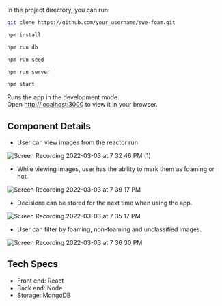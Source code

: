 
In the project directory, you can run:
```sh
git clone https://github.com/your_username/swe-foam.git
```
```sh
npm install
```
```sh
npm run db
```
```sh
npm run seed
```
```sh
npm run server
```
```sh
npm start
```
Runs the app in the development mode.\
Open [http://localhost:3000](http://localhost:3000) to view it in your browser.

## Component Details

- User can view images from the reactor run

![Screen Recording 2022-03-03 at 7 32 46 PM (1)](https://user-images.githubusercontent.com/91348196/156696701-6b66c1b8-025b-4909-b7ee-d1b99bf606e2.gif)

- While viewing images, user has the ability to mark them as foaming or not.

![Screen Recording 2022-03-03 at 7 39 17 PM](https://user-images.githubusercontent.com/91348196/156696423-f5409500-0a3b-413f-83cd-3b1fb942c8bb.gif)

- Decisions can be stored for the next time when using the app.

![Screen Recording 2022-03-03 at 7 35 17 PM](https://user-images.githubusercontent.com/91348196/156697047-e64d4f11-0b9c-4899-9187-2130f75664b0.gif)

- User can filter by foaming, non-foaming and unclassified images.

![Screen Recording 2022-03-03 at 7 36 30 PM](https://user-images.githubusercontent.com/91348196/156696943-dac082d1-14c6-4988-af36-ccd5a905a0e5.gif)

## Tech Specs

- Front end: React
- Back end: Node
- Storage: MongoDB


